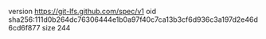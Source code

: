 version https://git-lfs.github.com/spec/v1
oid sha256:111d0b264dc76306444e1b0a97f40c7ca13b3cf6d936c3a197d2e46d6cd6f877
size 244
